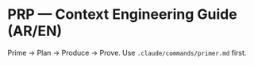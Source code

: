 # PRP — Context Engineering Guide (AR/EN)

Prime → Plan → Produce → Prove. Use `.claude/commands/primer.md` first.
